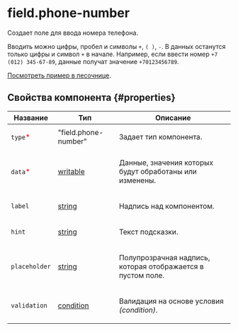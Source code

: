 # field.phone-number

Создает поле для ввода номера телефона.

Вводить можно цифры, пробел и символы `+`, `( )`, `-`. В данных останутся только цифры и символ `+` в начале. Например, если ввести номер `+7 (012) 345-67-89`, данные получат значение `+70123456789`.

[Посмотреть пример в песочнице](https://clck.ru/RYZqt).

## Свойства компонента {#properties}

| Название                                 | Тип                                                                                    | Описание                                                           |
| ---------------------------------------- | -------------------------------------------------------------------------------------- | ------------------------------------------------------------------ |
| `type`<span style="color: red">\*</span> | "field.phone-number"                                                                   | <p>Задает тип компонента.</p>                                      |
| `data`<span style="color: red">\*</span> | <a class="xref popup-link" href="../concepts/types.dita#types/writable">writable</a>   | <p>Данные, значения которых будут обработаны или изменены.</p>     |
| `label`                                  | <a class="xref popup-link" href="../concepts/types.dita#types/string">string</a>       | <p>Надпись над компонентом.</p>                                    |
| `hint`                                   | <a class="xref popup-link" href="../concepts/types.dita#types/string">string</a>       | <p>Текст подсказки.</p>                                            |
| `placeholder`                            | <a class="xref popup-link" href="../concepts/types.dita#types/string">string</a>       | <p>Полупрозрачная надпись, которая отображается в пустом поле.</p> |
| `validation`                             | <a class="xref popup-link" href="../concepts/types.dita#types/condition">condition</a> | <p>Валидация на основе условия <em>(condition)</em>.</p>           |
